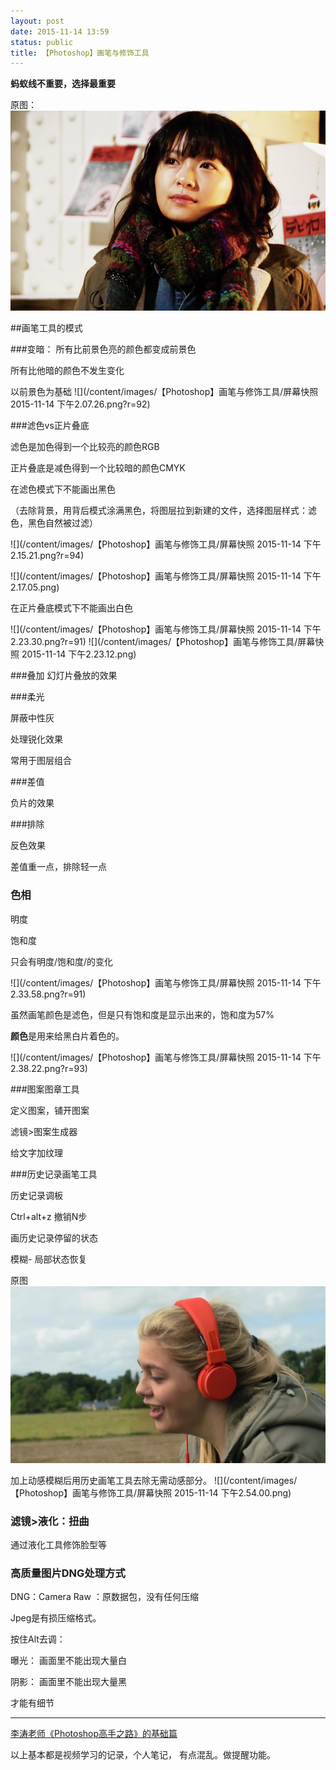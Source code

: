 ```yaml
---
layout: post
date: 2015-11-14 13:59
status: public
title: 【Photoshop】画笔与修饰工具
---
```


**蚂蚁线不重要，选择最重要**

原图： 
![](/content/images/【Photoshop】画笔与修饰工具/p2200181175.jpg
)

##画笔工具的模式

###变暗：
所有比前景色亮的颜色都变成前景色

所有比他暗的颜色不发生变化

以前景色为基础
![](/content/images/【Photoshop】画笔与修饰工具/屏幕快照 2015-11-14 下午2.07.26.png?r=92)

###滤色vs正片叠底

滤色是加色得到一个比较亮的颜色RGB

正片叠底是减色得到一个比较暗的颜色CMYK

在滤色模式下不能画出黑色

（去除背景，用背后模式涂满黑色，将图层拉到新建的文件，选择图层样式：滤色，黑色自然被过滤） 

![](/content/images/【Photoshop】画笔与修饰工具/屏幕快照 2015-11-14 下午2.15.21.png?r=94)

![](/content/images/【Photoshop】画笔与修饰工具/屏幕快照 2015-11-14 下午2.17.05.png)


在正片叠底模式下不能画出白色

![](/content/images/【Photoshop】画笔与修饰工具/屏幕快照 2015-11-14 下午2.23.30.png?r=91)
![](/content/images/【Photoshop】画笔与修饰工具/屏幕快照 2015-11-14 下午2.23.12.png)

###叠加
幻灯片叠放的效果

###柔光

屏蔽中性灰

处理锐化效果

常用于图层组合

###差值

负片的效果

###排除

反色效果

差值重一点，排除轻一点

### 色相

明度

饱和度

只会有明度/饱和度/的变化

![](/content/images/【Photoshop】画笔与修饰工具/屏幕快照 2015-11-14 下午2.33.58.png?r=91)

虽然画笔颜色是滤色，但是只有饱和度是显示出来的，饱和度为57%

**颜色**是用来给黑白片着色的。 

![](/content/images/【Photoshop】画笔与修饰工具/屏幕快照 2015-11-14 下午2.38.22.png?r=93)


###图案图章工具

定义图案，铺开图案

滤镜>图案生成器

给文字加纹理

###历史记录画笔工具

历史记录调板 

Ctrl+alt+z 撤销N步

画历史记录停留的状态

模糊- 局部状态恢复 

原图
![](/content/images/【Photoshop】画笔与修饰工具/p2242090380.jpg?r=95)

加上动感模糊后用历史画笔工具去除无需动感部分。
![](/content/images/【Photoshop】画笔与修饰工具/屏幕快照 2015-11-14 下午2.54.00.png)

### 滤镜>液化：扭曲

通过液化工具修饰脸型等

### 高质量图片DNG处理方式

DNG：Camera Raw ：原数据包，没有任何压缩

Jpeg是有损压缩格式。 

按住Alt去调： 

曝光： 画面里不能出现大量白

阴影： 画面里不能出现大量黑

才能有细节

*******

[李涛老师《Photoshop高手之路》的基础篇](http://study.163.com/course/introduction.htm?courseId=203001#/courseDetail)

以上基本都是视频学习的记录，个人笔记， 有点混乱。做提醒功能。

